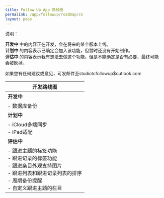 ```yaml
---
title: Follow Up App 路线图
permalink: /app/followup/roadmap/cn
layout: page
---
```


说明：

**开发中** 中的内容正在开发，会在将来的某个版本上线。<br />
**计划中** 的内容表示已确定会加入该功能，但暂时还没有开始制作。<br />
**评估中** 的内容表示我有想法去做这个功能，但是不能确定是否有必要，最终可能会被砍掉。

如果您有任何建议或意见，可发邮件至studiotcfollowup$outlook.com

| 开发路线图                                                   |
| ------------------------------------------------------------ |
| **开发中**                                                   |
| - 数据库备份<br />                                           |
| **计划中**                                                   |
| - iCloud多端同步<br />- iPad适配                               |
| **评估中**                                                   |
| - 跟进主题的标签功能<br />- 跟进记录的标签功能<br />- 跟进条目外观支持图片<br />- 跟进列表和跟进记录列表的排序<br />- 周期备份提醒<br />- 自定义跟进主题的栏目 |

